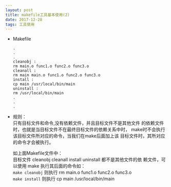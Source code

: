 ```yaml
---
layout: post
title: makefile工具基本使用(2)
date: 2017-12-28
tags: 工具使用
---
```


- Makefile
    ```
    .
    .
    .
    cleanobj :
    rm main.o func1.o func2.o func3.o
    cleanall :
    rm main main.o func1.o func2.o func3.o
    install :
    cp main /usr/local/bin/main
    uninstall :
    rm /usr/local/bin/main
    .
    .
    .
    ```
* 规则：   
    只有目标文件和命令,没有依赖文件，并且目标文件不是其他文件
    的依赖文件时，也就是当目标文件不在最终目标文件的依赖关系中时，
    make时不会执行该目标文件所对应的命令，当我们在make后面加上该
    目标文件时，其所对应的命令才会被执行。 

    如上面Makefile文件中：    
        目标文件 cleanobj cleanall install uninstall 都不是其他文件的依
    赖文件，可以使用 make 执行其后面的命令如：    
    `make cleanobj` 则执行 rm main.o func1.o func2.o func3.o    
    `make install` 则执行 cp main /usr/local/bin/main    
